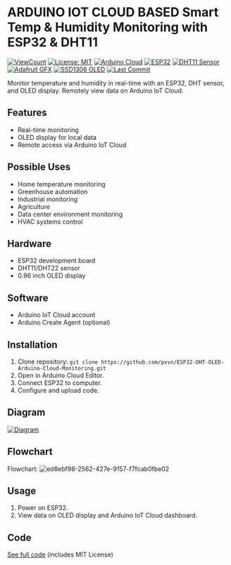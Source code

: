 # ARDUINO IOT CLOUD BASED Smart Temp & Humidity Monitoring with ESP32 & DHT11

[![ViewCount](https://views.whatilearened.today/views/github/pxvn/ESP32-DHT-OLED-Arduino-Cloud-Monitoring.svg)](#)
[![License: MIT](https://img.shields.io/badge/License-MIT-yellow.svg)](#license)
[![Arduino Cloud](https://img.shields.io/badge/Arduino-Cloud-blue.svg)](#software-setup)
[![ESP32](https://img.shields.io/badge/ESP32-PlatformIO-blue.svg)](#hardware-required)
[![DHT11 Sensor](https://img.shields.io/badge/DHT11-Sensor-green.svg)](#hardware-required)
[![Adafruit GFX](https://img.shields.io/badge/Adafruit-GFX-orange.svg)](#software-setup)
[![SSD1306 OLED](https://img.shields.io/badge/SSD1306-OLED-yellow.svg)](#hardware-required)
[![Last Commit](https://img.shields.io/github/last-commit/pxvn/ESP32-DHT-OLED-Arduino-Cloud-Monitoring)](#)

Monitor temperature and humidity in real-time with an ESP32, DHT sensor, and OLED display. Remotely view data on Arduino IoT Cloud.

## Features

- Real-time monitoring
- OLED display for local data
- Remote access via Arduino IoT Cloud

## Possible Uses

- Home temperature monitoring
- Greenhouse automation
- Industrial monitoring
- Agriculture
- Data center environment monitoring
- HVAC systems control

## Hardware

- ESP32 development board
- DHT11/DHT22 sensor
- 0.96 inch OLED display

## Software

- Arduino IoT Cloud account
- Arduino Create Agent (optional)

## Installation

1. Clone repository: `git clone https://github.com/pxvn/ESP32-DHT-OLED-Arduino-Cloud-Monitoring.git`
2. Open in Arduino Cloud Editor.
3. Connect ESP32 to computer.
4. Configure and upload code.

## Diagram

[![Diagram](https://github.com/pxvn/ESP32-DHT-OLED-Arduino-Cloud-Monitoring/assets/161462414/aa3cfb1d-6238-46fb-a979-ecb2d0dae250)](https://wokwi.com/projects/398654689401430017)


## Flowchart
Flowchart:
![ed8ebf98-2562-427e-9157-f7fcab0fbe02](https://github.com/pxvn/ESP32-DHT-OLED-Arduino-Cloud-Monitoring/assets/161462414/4535a39a-17eb-410d-a9f2-cb2d8e2f6788)


## Usage

1. Power on ESP32.
2. View data on OLED display and Arduino IoT Cloud dashboard.

## Code

[See full code](ESP32-DHT-OLED-Arduino-Cloud-Monitoring.ino) (includes MIT License)
